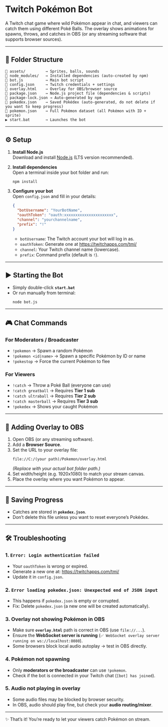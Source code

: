 # Twitch Pokémon Bot  

A Twitch chat game where wild Pokémon appear in chat, and viewers can catch them using different Poké Balls. The overlay shows animations for spawns, throws, and catches in OBS (or any streaming software that supports browser sources).  

---

## 📂 Folder Structure  

```
📁 assets/         → Sprites, balls, sounds  
📁 node_modules/   → Installed dependencies (auto-created by npm)  
📝 bot.js          → Main bot script  
📝 config.json     → Twitch credentials + settings  
📝 overlay.html    → Overlay for OBS/browser source  
📝 package.json    → Node.js project file (dependencies & scripts)  
📝 package-lock.json → Auto-generated by npm  
📝 pokedex.json    → Saved Pokédex (auto-generated, do not delete if you want to keep progress)  
📝 pokemon.json    → Full Pokémon dataset (all Pokémon with ID + sprite)  
▶️ start.bat       → Launches the bot  
```

---

## ⚙️ Setup  

1. **Install Node.js**  
   Download and install [Node.js](https://nodejs.org/) (LTS version recommended).  

2. **Install dependencies**  
   Open a terminal inside your bot folder and run:  
   ```sh
   npm install
   ```

3. **Configure your bot**  
   Open `config.json` and fill in your details:  
   ```json
   {
     "botUsername": "YourBotName",
     "oauthToken": "oauth:xxxxxxxxxxxxxxxxxxxxxx",
     "channel": "yourchannelname",
     "prefix": "!"
   }
   ```  
   - `botUsername`: The Twitch account your bot will log in as.  
   - `oauthToken`: Generate one at https://twitchapps.com/tmi/  
   - `channel`: Your Twitch channel name (lowercase).  
   - `prefix`: Command prefix (default is `!`).  

---

## ▶️ Starting the Bot  

- Simply double-click **`start.bat`**  
- Or run manually from terminal:  
  ```sh
  node bot.js
  ```

---

## 🎮 Chat Commands  

### For Moderators / Broadcaster  
- `!pokemon` → Spawn a random Pokémon  
- `!pokemon <id|name>` → Spawn a specific Pokémon by ID or name  
- `!pokestop` → Force the current Pokémon to flee  

### For Viewers  
- `!catch` → Throw a Poké Ball (everyone can use)  
- `!catch greatball` → Requires **Tier 1 sub**  
- `!catch ultraball` → Requires **Tier 2 sub**  
- `!catch masterball` → Requires **Tier 3 sub**  
- `!pokedex` → Shows your caught Pokémon  

---

## 🎥 Adding Overlay to OBS  

1. Open OBS (or any streaming software).  
2. Add a **Browser Source**.  
3. Set the URL to your overlay file:  
   ```
   file://C:/(your path)/Pokemon/overlay.html
   ```
   *(Replace with your actual bot folder path.)*  
4. Set width/height (e.g. 1920x1080) to match your stream canvas.  
5. Place the overlay where you want Pokémon to appear.  

---

## 💾 Saving Progress  

- Catches are stored in **`pokedex.json`**.  
- Don’t delete this file unless you want to reset everyone’s Pokédex.  

---

## 🛠️ Troubleshooting  

### 1. `Error: Login authentication failed`  
- Your `oauthToken` is wrong or expired.  
- Generate a new one at: https://twitchapps.com/tmi/  
- Update it in `config.json`.  

### 2. `Error loading pokedex.json: Unexpected end of JSON input`  
- This happens if `pokedex.json` is empty or corrupted.  
- Fix: Delete `pokedex.json` (a new one will be created automatically).  

### 3. Overlay not showing Pokémon in OBS  
- Make sure **`overlay.html`** path is correct in OBS (use `file://...`).  
- Ensure the **WebSocket server is running** (`✅ WebSocket overlay server running on ws://localhost:8080`).  
- Some browsers block local audio autoplay → test in OBS directly.  

### 4. Pokémon not spawning  
- Only **moderators or the broadcaster** can use `!pokemon`.  
- Check if the bot is connected in your Twitch chat (`[bot] has joined`).  

### 5. Audio not playing in overlay  
- Some audio files may be blocked by browser security.  
- In OBS, audio should play fine, but check your **audio routing/mixer**.  

---

✨ That’s it! You’re ready to let your viewers catch Pokémon on stream.  
